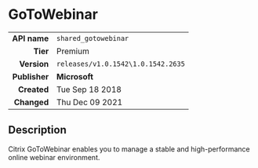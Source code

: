 # GoToWebinar
| | |
|-:|-|
|**API name**|`shared_gotowebinar`|
|**Tier**|Premium|
|**Version**|`releases/v1.0.1542\1.0.1542.2635`|
|**Publisher**|**Microsoft**|
|**Created**|Tue Sep 18 2018|
|**Changed**|Thu Dec 09 2021|

## Description
Citrix GoToWebinar enables you to manage a stable and high-performance online webinar environment.
